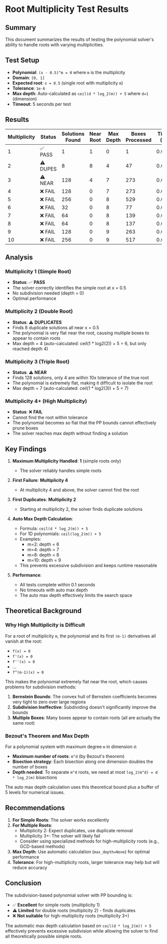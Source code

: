# Root Multiplicity Test Results

## Summary

This document summarizes the results of testing the polynomial solver's ability to handle roots with varying multiplicities.

## Test Setup

- **Polynomial**: `(x - 0.5)^m = 0` where `m` is the multiplicity
- **Domain**: `[0, 1]`
- **Expected root**: `x = 0.5` (single root with multiplicity `m`)
- **Tolerance**: `1e-6`
- **Max depth**: Auto-calculated as `ceil(d * log_2(m)) + 5` where `d=1` (dimension)
- **Timeout**: 5 seconds per test

## Results

| Multiplicity | Status | Solutions Found | Near Root | Max Depth | Boxes Processed | Time (s) |
|--------------|--------|-----------------|-----------|-----------|-----------------|----------|
| 1            | ✅ PASS | 1               | 1         | 0         | 1               | 0.084    |
| 2            | ⚠️ DUPES | 8               | 8         | 4         | 47              | 0.004    |
| 3            | ⚠️ NEAR  | 128             | 4         | 7         | 273             | 0.021    |
| 4            | ❌ FAIL  | 128             | 0         | 7         | 273             | 0.022    |
| 5            | ❌ FAIL  | 256             | 0         | 8         | 529             | 0.047    |
| 6            | ❌ FAIL  | 32              | 0         | 8         | 77              | 0.007    |
| 7            | ❌ FAIL  | 64              | 0         | 8         | 139             | 0.012    |
| 8            | ❌ FAIL  | 64              | 0         | 8         | 137             | 0.013    |
| 9            | ❌ FAIL  | 128             | 0         | 9         | 263             | 0.029    |
| 10           | ❌ FAIL  | 256             | 0         | 9         | 517             | 0.065    |

## Analysis

### Multiplicity 1 (Simple Root)
- **Status**: ✅ **PASS**
- The solver correctly identifies the simple root at x = 0.5
- No subdivision needed (depth = 0)
- Optimal performance

### Multiplicity 2 (Double Root)
- **Status**: ⚠️ **DUPLICATES**
- Finds 8 duplicate solutions all near x = 0.5
- The polynomial is very flat near the root, causing multiple boxes to appear to contain roots
- Max depth = 4 (auto-calculated: ceil(1 * log2(2)) + 5 = 6, but only reached depth 4)

### Multiplicity 3 (Triple Root)
- **Status**: ⚠️ **NEAR**
- Finds 128 solutions, only 4 are within 10x tolerance of the true root
- The polynomial is extremely flat, making it difficult to isolate the root
- Max depth = 7 (auto-calculated: ceil(1 * log2(3)) + 5 = 7)

### Multiplicity 4+ (High Multiplicity)
- **Status**: ❌ **FAIL**
- Cannot find the root within tolerance
- The polynomial becomes so flat that the PP bounds cannot effectively prune boxes
- The solver reaches max depth without finding a solution

## Key Findings

1. **Maximum Multiplicity Handled**: **1** (simple roots only)
   - The solver reliably handles simple roots

2. **First Failure**: **Multiplicity 4**
   - At multiplicity 4 and above, the solver cannot find the root

3. **First Duplicates**: **Multiplicity 2**
   - Starting at multiplicity 2, the solver finds duplicate solutions

4. **Auto Max Depth Calculation**:
   - Formula: `ceil(d * log_2(m)) + 5`
   - For 1D polynomials: `ceil(log_2(m)) + 5`
   - Examples:
     - m=2: depth = 6
     - m=4: depth = 7
     - m=8: depth = 8
     - m=10: depth = 9
   - This prevents excessive subdivision and keeps runtime reasonable

5. **Performance**:
   - All tests complete within 0.1 seconds
   - No timeouts with auto max depth
   - The auto max depth effectively limits the search space

## Theoretical Background

### Why High Multiplicity is Difficult

For a root of multiplicity `m`, the polynomial and its first `(m-1)` derivatives all vanish at the root:
- `f(x) = 0`
- `f'(x) = 0`
- `f''(x) = 0`
- ...
- `f^(m-1)(x) = 0`

This makes the polynomial extremely flat near the root, which causes problems for subdivision methods:

1. **Bernstein Bounds**: The convex hull of Bernstein coefficients becomes very tight to zero over large regions
2. **Subdivision Ineffective**: Subdividing doesn't significantly improve the bounds
3. **Multiple Boxes**: Many boxes appear to contain roots (all are actually the same root)

### Bezout's Theorem and Max Depth

For a polynomial system with maximum degree `m` in dimension `d`:
- **Maximum number of roots**: `m^d` (by Bezout's theorem)
- **Bisection strategy**: Each bisection along one dimension doubles the number of boxes
- **Depth needed**: To separate `m^d` roots, we need at most `log_2(m^d) = d * log_2(m)` bisections

The auto max depth calculation uses this theoretical bound plus a buffer of 5 levels for numerical issues.

## Recommendations

1. **For Simple Roots**: The solver works excellently
2. **For Multiple Roots**: 
   - Multiplicity 2: Expect duplicates, use duplicate removal
   - Multiplicity 3+: The solver will likely fail
   - Consider using specialized methods for high-multiplicity roots (e.g., GCD-based methods)
3. **Max Depth**: Use automatic calculation (`max_depth=None`) for optimal performance
4. **Tolerance**: For high-multiplicity roots, larger tolerance may help but will reduce accuracy

## Conclusion

The subdivision-based polynomial solver with PP bounding is:
- ✅ **Excellent** for simple roots (multiplicity 1)
- ⚠️ **Limited** for double roots (multiplicity 2) - finds duplicates
- ❌ **Not suitable** for high-multiplicity roots (multiplicity 3+)

The automatic max depth calculation based on `ceil(d * log_2(m)) + 5` effectively prevents excessive subdivision while allowing the solver to find all theoretically possible simple roots.

